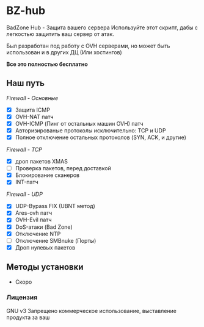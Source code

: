 # BZ-hub
BadZone Hub - Защита вашего сервера
Используйте этот скрипт, дабы с легкостью защитить ваш сервер от атак. 

Был разработан под работу с OVH серверами, но может быть использован и в других ДЦ (Или хостингов)

**Все это полностью бесплатно**

## Наш путь
*Firewall - Основные*
- [X] Защита ICMP
- [X] OVH-NAT патч
- [X] OVH-ICMP (Пинг от остальных машин OVH) патч
- [X] Авторизированые протоколы исключительно: TCP и UDP
- [X] Полное отключение остальных протоколов (SYN, ACK, и другие)

*Firewall - TCP*

- [X] дроп пакетов XMAS
- [ ] Проверка пакетов, перед доставкой
- [X] Блокирование сканеров
- [X] INT-патч

*Firewall - UDP*

- [X] UDP-Bypass FIX (UBNT метод)
- [X] Ares-ovh патч
- [X] OVH-Evil патч
- [X] DoS-атаки (Bad Zone)
- [X] Отключение NTP
- [ ] Отключение SMBnuke (Порты)
- [X] Дроп нулевых пакетов

## Методы установки
- Скоро


### Лицензия
GNU v3
Запрещено коммерческое использование, выставление продукта за ваш
